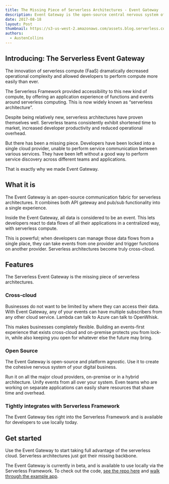```yaml
---
title: The Missing Piece of Serverless Architectures - Event Gateway
description: Event Gateway is the open-source central nervous system of your serverless architectures. React to any event, with any function, on any cloud.
date: 2017-08-18
layout: Post
thumbnail: https://s3-us-west-2.amazonaws.com/assets.blog.serverless.com/Event_gateway_blog_image.jpg
authors:
  - AustenCollins
---
```


## Introducing: The Serverless Event Gateway

The innovation of serverless compute (FaaS) dramatically decreased operational complexity and allowed developers to perform compute more easily than ever.

The Serverless Framework provided accessibility to this new kind of compute, by offering an application experience of functions and events around serverless computing. This is now widely known as “serverless architecture”.

Despite being relatively new, serverless architectures have proven themselves well. Serverless teams consistently exhibit shortened time to market, increased developer productivity and reduced operational overhead.

But there has been a missing piece. Developers have been locked into a single cloud provider, unable to perform service communication between various services. They have been left without a good way to perform service discovery across different teams and applications.

That is exactly why we made Event Gateway.

## What it is

The Event Gateway is an open-source communication fabric for serverless architectures. It combines both API gateway and pub/sub functionality into a single experience.

Inside the Event Gateway, all data is considered to be an event. This lets developers react to data flows of all their applications in a centralized way, with serverless compute.

This is powerful; when developers can manage those data flows from a single place, they can take events from one provider and trigger functions on another provider. Serverless architectures become truly cross-cloud.

## Features

The Serverless Event Gateway is the missing piece of serverless architectures.

### Cross-cloud

Businesses do not want to be limited by where they can access their data. With Event Gateway, any of your events can have multiple subscribers from any other cloud service. Lambda can talk to Azure can talk to OpenWhisk.

This makes businesses completely flexible. Building an events-first experience that exists cross-cloud and on-premise protects you from lock-in, while also keeping you open for whatever else the future may bring.

### Open Source

The Event Gateway is open-source and platform agnostic. Use it to create the cohesive nervous system of your digital business.

Run it on all the major cloud providers, on-premise or in a hybrid architecture. Unify events from all over your system. Even teams who are working on separate applications can easily share resources that shave time and overhead.

### Tightly integrates with Serverless Framework

The Event Gateway ties right into the Serverless Framework and is available for developers to use locally today.

## Get started

Use the Event Gateway to start taking full advantage of the serverless cloud. Serverless architectures just got their missing backbone.

The Event Gateway is currently in beta, and is available to use locally via the Serverless Framework. To check out the code, [see the repo here](https://github.com/serverless/event-gateway) and [walk through the example app](https://github.com/serverless/event-gateway-example).
